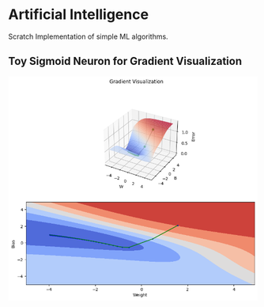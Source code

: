 # Artificial Intelligence

Scratch Implementation of simple ML algorithms.

## Toy Sigmoid Neuron for Gradient Visualization

![Gradient Visualization](https://github.com/SanketJadhav7d3/Artificial-Intelligence/blob/main/images/gradient_visualization.png)
